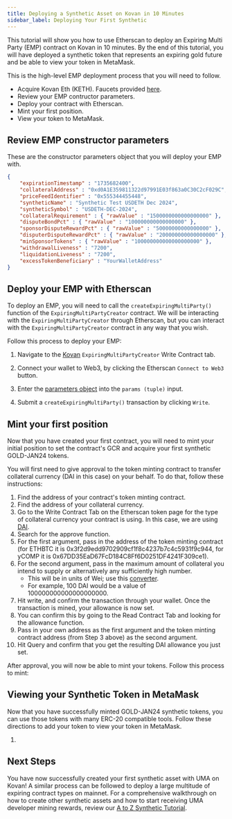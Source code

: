```yaml
---
title: Deploying a Synthetic Asset on Kovan in 10 Minutes
sidebar_label: Deploying Your First Synthetic
---
```


This tutorial will show you how to use Etherscan to deploy an Expiring Multi Party (EMP) contract on Kovan in 10 minutes. By the end of this tutorial, you will have deployed a synthetic token that represents an expiring gold future and be able to view your token in MetaMask.

This is the high-level EMP deployment process that you will need to follow.

- Acquire Kovan Eth (KETH). Faucets provided [here](https://kovan-testnet.github.io/website/).
- Review your EMP contructor parameters.
- Deploy your contract with Etherscan.
- Mint your first position.
- View your token to MetaMask.

## Review EMP constructor parameters

These are the constructor parameters object that you will deploy your EMP with.

```json
{   
    "expirationTimestamp" : "1735682400", 
    "collateralAddress" : "0xd0A1E359811322d97991E03f863a0C30C2cF029C", 
    "priceFeedIdentifier" : "0x555344455448", 
    "syntheticName" : "Synthetic Test USDETH Dec 2024", 
    "syntheticSymbol" : "USDETH-DEC-2024", 
    "collateralRequirement" : { "rawValue" : "1500000000000000000" }, 
    "disputeBondPct" : { "rawValue" : "100000000000000000" }, 
    "sponsorDisputeRewardPct" : { "rawValue" : "50000000000000000" }, 
    "disputerDisputeRewardPct" : { "rawValue" : "200000000000000000" }, 
    "minSponsorTokens" : { "rawValue" : "100000000000000000000" }, 
    "withdrawalLiveness" : "7200", 
    "liquidationLiveness" : "7200", 
    "excessTokenBeneficiary" : "YourWalletAddress" 
}
```

## Deploy your EMP with Etherscan

To deploy an EMP, you will need to call the `createExpiringMultiParty()` function of the `ExpiringMultiPartyCreator` contract. We will be interacting with the `ExpiringMultiPartyCreator` through Etherscan, but you can interact with the `ExpiringMultiPartyCreator` contract in any way that you wish.

Follow this process to deploy your EMP:

1. Navigate to the [Kovan](https://kovan.etherscan.io/address/0xF763D367E1302A16716b6c40783A17c1aC754F2E#writeContract) `ExpiringMultiPartyCreator` Write Contract tab.

2. Connect your wallet to Web3, by clicking the Etherscan `Connect to Web3` button.

3. Enter the [parameters object](#review-emp-constructor-parameters) into the `params (tuple)` input.

4. Submit a `createExpiringMultiParty()` transaction by clicking `Write`.


## Mint your first position

Now that you have created your first contract, you will need to mint your initial position to set the contract's GCR and acquire your first synthetic GOLD-JAN24 tokens.

You will first need to give approval to the token minting contract to transfer collateral currency (DAI in this case) on your behalf. To do that, follow these instructions:

1. Find the address of your contract's token minting contract.
2. Find the address of your collateral currency.
3. Go to the Write Contract Tab on the Etherscan token page for the type of collateral currency your contract is using. In this case, we are using [DAI](https://etherscan.io/token/0x6b175474e89094c44da98b954eedeac495271d0f).
4. Search for the approve function.
5. For the first argument, pass in the address of the token minting contract (for ETHBTC it is 0x3f2d9edd9702909cf1f8c4237b7c4c5931f9c944, for yCOMP it is 0x67DD35EaD67FcD184C8Ff6D0251DF4241F309ce1).
6. For the second argument, pass in the maximum amount of collateral you intend to supply or alternatively any sufficiently high number.
    - This will be in units of Wei; use this [converter](http://eth-converter.com/).
    - For example, 100 DAI would be a value of 100000000000000000000.
7. Hit write, and confirm the transaction through your wallet. Once the transaction is mined, your allowance is now set.
8. You can confirm this by going to the Read Contract Tab and looking for the allowance function.
9. Pass in your own address as the first argument and the token minting contract address (from Step 3 above) as the second argument.
10. Hit Query and confirm that you get the resulting DAI allowance you just set.

After approval, you will now be able to mint your tokens. Follow this process to mint:



## Viewing your Synthetic Token in MetaMask

Now that you have successfully minted GOLD-JAN24 synthetic tokens, you can use those tokens with many ERC-20 compatible tools. Follow these directions to add your token to view your token in MetaMask.

1. 

## Next Steps

You have now successfully created your first synthetic asset with UMA on Kovan! A similar process can be followed to deploy a large multitude of expiring contract types on mainnet. For a comprehensive walkthrough on how to create other synthetic assets and how to start receiving UMA developer mining rewards, review our [A to Z Synthetic Tutorial](/build-walkthrough/build-process).